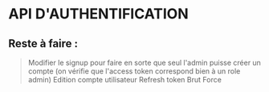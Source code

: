 # API D'AUTHENTIFICATION

## Reste à faire :

> Modifier le signup pour faire en sorte que seul l'admin puisse créer un compte (on vérifie que l'access token correspond bien à un role admin)
> Edition compte utilisateur
> Refresh token
> Brut Force
>
